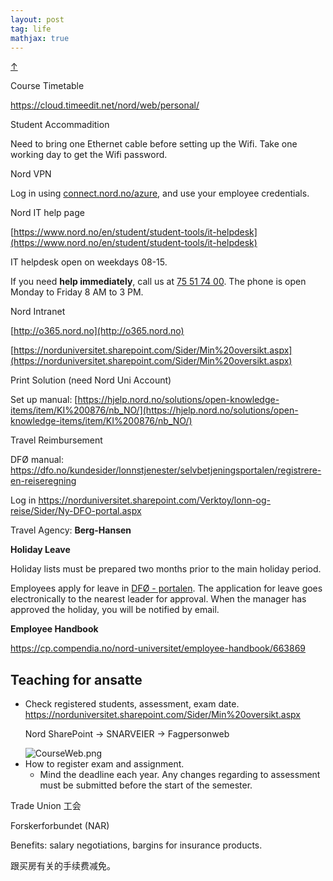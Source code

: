 ```yaml
---
layout: post
tag: life
mathjax: true
---
```


<a class="top-link hide" href="#" id="js-top">↑</a>

Course Timetable

<https://cloud.timeedit.net/nord/web/personal/>



Student Accommadition

Need to bring one Ethernet cable before setting up the Wifi. Take one working day to get the Wifi password.



Nord VPN

Log in using [connect.nord.no/azure](http://connect.nord.no/azure), and use your employee credentials.



Nord IT help page

[https://www.nord.no/en/student/student-tools/it-helpdesk](https://www.nord.no/en/student/student-tools/it-helpdesk)

IT helpdesk open on weekdays 08-15.

If you need **help immediately**, call us at [ 75 51 74 00](tel:75517400). The phone is open Monday to Friday 8 AM to 3 PM.



Nord Intranet 

[http://o365.nord.no](http://o365.nord.no)

[https://norduniversitet.sharepoint.com/Sider/Min%20oversikt.aspx](https://norduniversitet.sharepoint.com/Sider/Min%20oversikt.aspx)



Print Solution (need Nord Uni Account)

Set up manual: [https://hjelp.nord.no/solutions/open-knowledge-items/item/KI%200876/nb_NO/](https://hjelp.nord.no/solutions/open-knowledge-items/item/KI%200876/nb_NO/)



Travel Reimbursement 

DFØ manual: <https://dfo.no/kundesider/lonnstjenester/selvbetjeningsportalen/registrere-en-reiseregning>

Log in <https://norduniversitet.sharepoint.com/Verktoy/lonn-og-reise/Sider/Ny-DFO-portal.aspx>

Travel Agency: **Berg-Hansen** 



**Holiday Leave**

Holiday lists must be prepared two months prior to the main holiday period.

Employees apply for leave in [DFØ - portalen](https://login.dfo.no/mga/sps/authsvc?PolicyId=urn:ibm:security:authentication:asf:dfolandingpage). The application for leave goes electronically to the nearest leader for approval. When the manager has approved the holiday, you will be notified by email.



**Employee Handbook**

<https://cp.compendia.no/nord-universitet/employee-handbook/663869>



## Teaching for ansatte
<ul>
<li> Check registered students, assessment, exam date.
<a href="https://norduniversitet.sharepoint.com/Sider/Min%20oversikt.aspx">https://norduniversitet.sharepoint.com/Sider/Min%20oversikt.aspx</a><br/>

Nord SharePoint $\rightarrow$ SNARVEIER $\rightarrow$ Fagpersonweb

<img src="https://drive.google.com/thumbnail?id=1dDxC_4WHFN1fJX822lGL54harRdADqyo&sz=w1000" alt="CourseWeb.png" style="display: block; margin-right: auto; margin-left: auto; zoom:100%;" />

</li>

<li>
How to register exam and assignment.
    <ul>
    <li> Mind the deadline each year. Any changes regarding to assessment must be submitted before the start of the semester.
    </li>
    </ul>
</li>

</ul>





Trade Union 工会

Forskerforbundet (NAR)

Benefits: salary negotiations, bargins for insurance products.

跟买房有关的手续费减免。